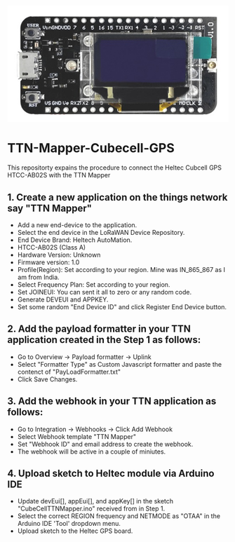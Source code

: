 ![This is an image](https://github.com/rahulthakur-ms/TTN-Mapper-Cubecell-GPS/blob/main/cubecellGPS.jpg)
# TTN-Mapper-Cubecell-GPS
This repositorty expains the procedure to connect the Heltec Cubcell GPS HTCC-AB02S with the TTN Mapper

## 1. Create a new application on the things network say "TTN Mapper"
- Add a new end-device to the application.
- Select the end device in the LoRaWAN Device Repository.
- End Device Brand: Heltech AutoMation.
- HTCC-AB02S (Class A)
- Hardware Version: Unknown
- Firmware version: 1.0
- Profile(Region): Set according to your region. Mine was IN_865_867 as I am from India.
- Select Frequency Plan: Set according to your region.
- Set JOINEUI: You can sent it all to zero or any random code.
- Generate DEVEUI and APPKEY.
- Set some random "End Device ID" and click Register End Device button.
      
## 2. Add the payload formatter in your TTN application created in the Step 1 as follows:
- Go to Overview -> Payload formatter -> Uplink 
- Select "Formatter Type" as Custom Javascript formatter and paste the contenct of "PayLoadFormatter.txt"
- Click Save Changes.

## 3. Add the webhook in your TTN application as follows:
- Go to Integration -> Webhooks -> Click Add Webhook
- Select Webhook template "TTN Mapper"
- Set "Webhook ID" and email address to create the webhook.
- The webhook will be active in a couple of miniutes.

## 4. Upload sketch to Heltec module via Arduino IDE
- Update devEui[], appEui[], and appKey[] in the sketch "CubeCellTTNMapper.ino" received from in Step 1.
- Select the correct REGION frequency and NETMODE as "OTAA" in the Arduino IDE 'Tool' dropdown menu. 
- Upload sketch to the Heltec GPS board.
